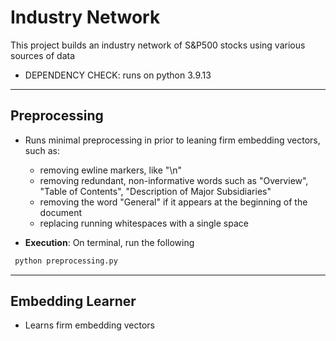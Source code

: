# Industry Network

This project builds an industry network of S&P500 stocks using various sources of data
- DEPENDENCY CHECK: runs on python 3.9.13
---

## Preprocessing
- Runs minimal preprocessing in prior to leaning firm embedding vectors, such as:
    - removing ewline markers, like "\n"
    - removing redundant, non-informative words such as "Overview", "Table of Contents", "Description of Major Subsidiaries"
    - removing the word "General" if it appears at the beginning of the document
    - replacing running whitespaces with a single space

- **Execution**: On terminal, run the following
```python
 python preprocessing.py
 ```

---

## Embedding Learner 
- Learns firm embedding vectors
